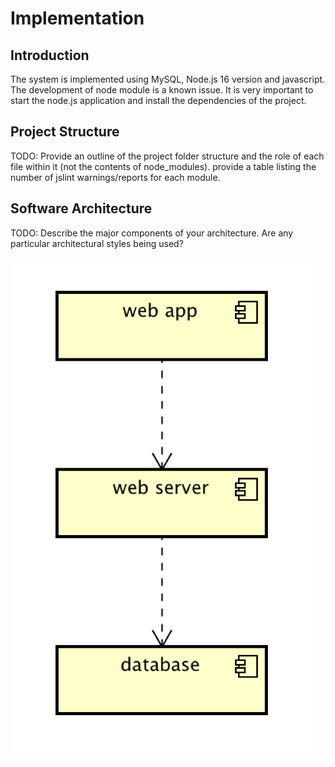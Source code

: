 # Implementation

## Introduction
The system is implemented using MySQL, Node.js 16 version and javascript. The development of node module is a known issue.
It is very important to start the node.js application and install the dependencies of the project.

## Project Structure
TODO: Provide an outline of the project folder structure and the role of each file within it (not the contents of node_modules).
provide a table listing the number of jslint warnings/reports for each module.

## Software Architecture
TODO: Describe the major components of your architecture. Are any particular architectural styles being used?

![Insert your component Diagram here](images/component.png)
